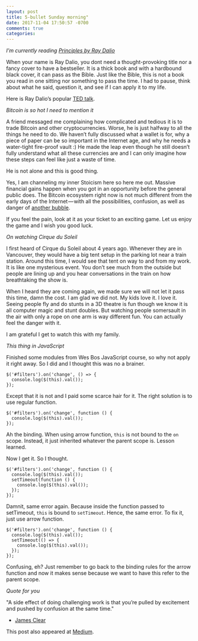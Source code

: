 ```yaml
---
layout: post
title: 5-bullet Sunday morning"
date: 2017-11-04 17:50:57 -0700
comments: true
categories: 
---
```


*I’m currently reading [Principles by Ray Dalio](https://www.amazon.ca/Principles-Life-Work-Ray-Dalio/dp/1501124021/ref=pd_bxgy_14_img_2?_encoding=UTF8&psc=1&refRID=BMW026RN9BH7JBJKAFXP)*

When your name is Ray Dalio, you dont need a thought-provoking title nor a fancy cover to have a bestseller. It is a thick book and with a hardbound black cover, it can pass as the Bible. Just like the Bible, this is not a book you read in one sitting nor something to pass the time. I had to pause, think about what he said, question it, and see if I can apply it to my life.

Here is Ray Dalio’s popular [TED talk](https://www.youtube.com/watch?v=HXbsVbFAczg).

*Bitcoin is so hot I need to mention it*

A friend messaged me complaining how complicated and tedious it is to trade Bitcoin and other cryptocurrencies. Worse, he is just halfway to all the things he need to do. We haven’t fully discussed what a wallet is for, why a piece of paper can be so important in the Internet age, and why he needs a water-tight fire-proof vault :) He made the leap even though he still doesn’t fully understand what all these currencies are and I can only imagine how these steps can feel like just a waste of time.

He is not alone and this is good thing.

Yes, I am channeling my inner Stoicism here so here me out. Massive financial gains happen when you got in an opportunity before the general public does. The Bitcoin ecosystem right now is not much different from the early days of the Internet — with all the possibilities, confusion, as well as danger of [another bubble](https://medium.com/@dennyk/why-and-how-the-cryptobubble-will-burst-de9bc7fc5332).

If you feel the pain, look at it as your ticket to an exciting game. Let us enjoy the game and I wish you good luck.

*On watching Cirque du Soleil*

I first heard of Cirque du Soleil about 4 years ago. Whenever they are in Vancouver, they would have a big tent setup in the parking lot near a train station. Around this time, I would see that tent on way to and from my work. It is like one mysterious event. You don’t see much from the outside but people are lining up and you hear conversations in the train on how breathtaking the show is.

When I heard they are coming again, we made sure we will not let it pass this time, damn the cost. I am glad we did not. My kids love it. I love it. Seeing people fly and do stunts in a 3D theatre is fun though we know it is all computer magic and stunt doubles. But watching people somersault in the air with only a rope on one arm is way different fun. You can actually feel the danger with it.

I am grateful I get to watch this with my family.

*This thing in JavaScript*

Finished some modules from Wes Bos JavaScript course, so why not apply it right away. So I did and I thought this was no a brainer.

    $('#filters').on('change', () => {
      console.log($(this).val());
    });

Except that it is not and I paid some scarce hair for it. The right solution is to use regular function.

    $('#filters').on('change', function () {
      console.log($(this).val());
    });

Ah the binding. When using arrow function, `this` is not bound to the `on` scope. Instead, it just inherited whatever the parent scope is. Lesson learned.

Now I get it. So I thought.

    $('#filters').on('change', function () {
      console.log($(this).val());
      setTimeout(function () {
        console.log($(this).val());
      });
    });

Damnit, same error again. Because inside the function passed to setTimeout, `this` is bound to `setTimeout`. Hence, the same error. To fix it, just use arrow function.

    $('#filters').on('change', function () {
      console.log($(this).val());
      setTimeout(() => {
        console.log($(this).val());
      });
    });

Confusing, eh? Just remember to go back to the binding rules for the arrow function and now it makes sense because we want to have this refer to the parent scope.

*Quote for you*

"A side effect of doing challenging work is that you’re pulled by excitement and pushed by confusion at the same time."
- [James Clear](https://jamesclear.com/successful-people-start-before-they-feel-ready?__s=rg5u4ofe9tzwuyfixegg)

This post also appeared at [Medium](https://medium.com/@gregmoreno/5-bullet-sunday-morning-1524f4db811).
